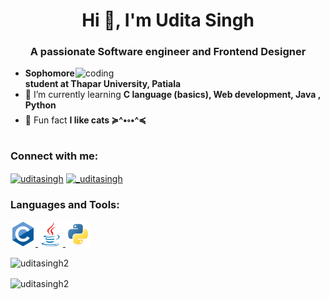 <h1 align="center">Hi 👋, I'm Udita Singh</h1>
<h3 align="center">A passionate Software engineer and Frontend Designer </h3>
<img align ="right" alt="coding" width="400" src="https://cdna.artstation.com/p/assets/images/images/042/631/286/original/bryan-rodriguez-belchibia-1-rightspeed.gif?1635037562">


-  **Sophomore student at Thapar University, Patiala**
- 🚀 I’m currently learning **C language (basics), Web development, Java , Python**
- 🍎 Fun fact **I like cats ≽^•༚•^≼**

<h3 align="left">Connect with me:</h3>
<p align="left">
<a href="https://linkedin.com/in/udita-singh-8a36a629a" target="blank"><img align="center" src="https://raw.githubusercontent.com/rahuldkjain/github-profile-readme-generator/master/src/images/icons/Social/linked-in-alt.svg" alt="uditasingh" height="30" width="40" /></a>
<a href="https://instagram.com/_uditasingh" target="blank"><img align="center" src="https://raw.githubusercontent.com/rahuldkjain/github-profile-readme-generator/master/src/images/icons/Social/instagram.svg" alt="_uditasingh" height="30" width="40" /></a>
</p>

<h3 align="left">Languages and Tools:</h3>
<p align="left"> <a href="https://www.cprogramming.com/" target="_blank" rel="noreferrer"> <img src="https://raw.githubusercontent.com/devicons/devicon/master/icons/c/c-original.svg" alt="c" width="40" height="40"/> </a> <a href="https://www.java.com" target="_blank" rel="noreferrer"> <img src="https://raw.githubusercontent.com/devicons/devicon/master/icons/java/java-original.svg" alt="java" width="40" height="40"/> </a> <a href="https://www.python.org" target="_blank" rel="noreferrer"> <img src="https://raw.githubusercontent.com/devicons/devicon/master/icons/python/python-original.svg" alt="python" width="40" height="40"/> </a> </p>

<p><img align="center" src="https://github-readme-stats.vercel.app/api/top-langs?username=uditasingh2&show_icons=true&locale=en&layout=compact" alt="uditasingh2" /></p>

<p><img align="center" src="https://github-readme-streak-stats.herokuapp.com/?user=uditasingh2&" alt="uditasingh2" /></p>
